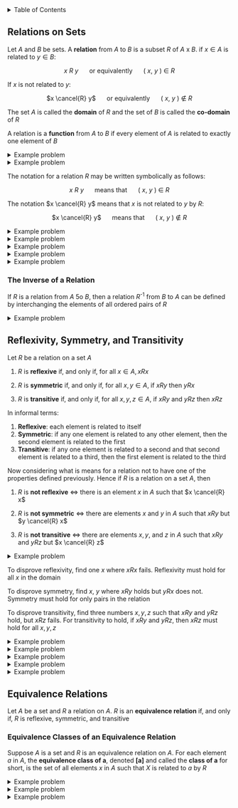 <details>
<summary>Table of Contents</summary>
<ol>
  <li>
    <a href='#relations-on-sets'>Relations on Sets</a>
  </li>
  <li>
    <a href='#reflexivity-symmetry-and-transitivity'>Reflexivity, Symmetry, and Transitivity</a>
  </li>
  <li>
    <a href='#equivalence-relations'>Equivalence Relations</a>
  </li>
</ol>
</details>

## Relations on Sets
Let $A$ and $B$ be sets. A <strong>relation</strong> from $A$ to $B$ is a subset $R$ of $A$ x $B$. if $x \in A$ is related to $y \in B$:

<div align="center">

$x$ $R$ $y$ $\quad$ or equivalently $\quad$ $($ $x$, $y$ $)$ $\in$ $R$
</div>

If $x$ is not related to $y$:

<div align="center">

$x \cancel{R} y$ $\quad$ or equivalently $\quad$ $($ $x$, $y$ $)$ $\notin$ $R$
</div>

The set $A$ is called the <strong>domain</strong> of $R$ and the set of $B$ is called the <strong>co-domain</strong> of $R$

A relation is a <strong>function</strong> from $A$ to $B$ if every element of $A$ is related to exactly one element of $B$

<details>
    <summary>Example problem</summary>

Let $A$ = {$-3, 0, 3$} and $B$ = {$t, u, v, w$}. Define a function $F$: $A \rightarrow B$ by the following arrow diagram

<ol type="a">
  <li>
  
  What are the domain and co-domain of $F$?</li>
  <li>

  What is $F(-3), F(0), F(3)$?
</ol>

<img src="Images/Example Problems/Problem 1.png" alt="Problem 1">
<ul>  
  <details>
    <summary>Solution</summary>

<ol type="a">
  <li>
  
  Domain of $F = ${$-3, 0, 3$}<br />
  Co-domain of $F = ${$t, u, v, w$}</li>
  <li>

  $F(-3) = u$<br />
  $F(0) = w$<br />
  $F(3) = u$</li>
</details>
</ul>  
</details>

<details>
    <summary>Example problem</summary>

Let $A$ = &#123;0, 1, 2&#125; and $B$ = &#123;1, 2, 3&#125; and let's say that an element $x$ in $A$ is related to an element $y$ in $B$ if, and only if, $x$ is less than $y$. Use the notation $x R y$ as a shorthand for the sentence $x$ is related to $y$
<ul>  
  <details>
    <summary>Solution</summary>

0 $R$ 1 $\quad$ since $\quad$ 0 < 1<br />
0 $R$ 2 $\quad$ since $\quad$ 0 < 2<br />
0 $R$ 3 $\quad$ since $\quad$ 0 < 3<br />
1 $\cancel{R}$ 1 $\quad$ since $\quad$ 1 $\cancel{<}$ 1<br />
1 $R$ 2 $\quad$ since $\quad$ 1 < 2<br />
1 $R$ 3 $\quad$ since $\quad$ 1 < 3<br />
2 $\cancel{R}$ 1 $\quad$ since $\quad$ 2 $\cancel{<}$ 1<br />
2 $\cancel{R}$ 2 $\quad$ since $\quad$ 2 $\cancel{<}$ 2<br />
2 $R$ 3 $\quad$ since $\quad$ 2 < 3<br /><br />

$R$ = &#123;(0, 1), (0, 2), (0, 3), (1, 2), (1, 3), (2, 3)&#125;
</details>
</ul>  
</details>

The notation for a relation $R$ may be written symbolically as follows:
<div align="center">

$x$ $R$ $y$ $\quad$ means that $\quad$ $($ $x$, $y$ $)$ $\in$ $R$
</div>

The notation $x \cancel{R} y$ means that $x$ is not related to $y$ by $R$:
<div align="center">

$x \cancel{R} y$ $\quad$ means that $\quad$ $($ $x$, $y$ $)$ $\notin$ $R$
</div>

<details>
    <summary>Example problem</summary>

Let $C = D$ = &#123;-3, -2, -1, 1, 2, 3&#125; and define a relation $S$ from $C$ to $D$ as follows

<div align="center">

For every $($ $x$, $y$ $)$ $\in$ $C$ x $D$, $($ $x$, $y$ $)$ $\in$ $S$ means that $1$ $/$ $x$ $-$ $1$ $/$ $y$ is an integer
</div>
<ol type="a">
  <li>
  
  Is $2 S 2$<br />
  Is $-1 S -1$<br />
  Is $(3, 3) \in S$<br />
  Is $(3, -3) \in S$</li>
  <li>Write $S$ as a set of ordered pairs</li>
  <li>What is the domain of $S$<br />
  What is the co-domain of $S$</li>
</ol>
<ul>  
  <details>
    <summary>Solution</summary>

<ol type="a">
  <li>
  
  $1/2 - 1/2 = 0$, which is an integer. So $2 S 2$<br />
  $-1/2 + 1/2 = 0$, which is an integer. So $-1 S -1$<br />
  $1/3 - 1/3 = 0$, which is an integer. So $(3, 3) \in S$<br />
  $1/3 + 1/3 = 2/3$, which is not an integer. So $(3, -3) \in S$</li>
  <li>
  
  $S$ = &#123;(-3, -3), (-2, -2), (-2, 2), (-1, -1), (-1, 1), (1, -1). (1, 1), (2, -2), (2, 2), (3, 3)&#125;</li>
  <li>

  domain of $S$ = &#123;-3, -2, -1, 1, 2, 3&#125;<br />
  co-domain of $S$ = &#123;-3, -2, -1, 1, 2, 3&#125;</li>
</ol>  
</details>
</ul>  
</details>

<details>
    <summary>Example problem</summary>

Let $G$ = &#123;-2, 0, 2&#125; and $H$ = &#123;4, 6, 8&#125; and define a relation $V$ from $G$ to $H$ as follows

<div align="center">

For every $($ $x$, $y$ $)$ $\in$ $G$ x $H$, $($ $x$, $y$ $)$ $\in$ $V$ means that $($ $x$ $-$ $y$ $)$ $/$ $4$ is an integer
</div>
<ol type="a">
  <li>
  
  Is $2 V 6$<br />
  Is $-2 V 8$<br />
  Is $(0, 6) \in V$<br />
  Is $(2, 4) \in V$</li>
  <li>Write $S$ as a set of ordered pairs</li>
  <li>What is the domain of $V$<br />
  What is the co-domain of $V$</li>
</ol>
<ul>  
  <details>
    <summary>Solution</summary>

<ol type="a">
  <li>
  
  $(2 - 6) / 4 = -1$, which is an integer. So $2 V 6$<br />
  $(-2 - 8) / 4 = -10/4$, which is not an integer. So $-2 \cancel{V} 8$<br />
  $(0 - 6) / 4 = -6/4$, which is not an integer. So $(0, 6) \notin V$<br />
  $(2 - 4) / 4 = -2/4$, which is not an integer. So $(2, 4) \notin V$</li>
  <li>
  
  $V$ = &#123;(-2, 6), (0, 4), (0, 8), (2, 6)&#125;</li>
  <li>

  domain of $V$ = &#123;-2, 0, 2&#125;<br />
  co-domain of $V$ = &#123;4, 6, 8&#125;</li>
</ol>  
</details>
</ul>  
</details>

<details>
    <summary>Example problem</summary>

Define a relation $S$ from <strong>$R$</strong> to <strong>$R$</strong> as follows:

<div align="center">

For every $($ $x$, $y$ $)$ $\in$ <strong>$R$</strong> x <strong>$R$</strong>, $($ $x$, $y$ $)$ $\in$ $S$ means that $x$ $\geq$ $y$
</div>

Is $(9, 8) \in S$<br />
  Is $(9, 9) \in S$<br />
  Is $9 S 10$<br />
  Is $(-1) S (-2)$</li>
<ul>  
  <details>
    <summary>Solution</summary>

$9 \geq 8$, so $(9, 8) \in S$<br />
  $9 \geq 9$, so $(9, 9) \in S$<br />
  $9 \cancel{\geq} 8$, so $9 \cancel{S} 10$<br />
  $-1 \geq -2$, so $(-1) S (-2)$
</details>
</ul>  
</details>

<details>
    <summary>Example problem</summary>

Define a relation $R$ from <strong>$R$</strong> to <strong>$R$</strong> as follows:

<div align="center">

For every $($ $x$, $y$ $)$ $\in$ <strong>$R$</strong> x <strong>$R$</strong>, $($ $x$, $y$ $)$ $\in$ $S$ means that $y$ $=$ $x$<sup>2</sup>
</div>
<ol type="a">
  <li>
  
  Is $(6, 36) \in R$<br />
  Is $(36, 6) \in R$<br />
  Is $(-5) R 25$<br />
  Is $25 R (-5)$</li>
</ol>
<ul>  
  <details>
    <summary>Solution</summary>

<ol type="a">
  <li>
  
  $36 = 6^2$, so $(6, 36) \in R$<br />
  $6 \cancel{=} 36^2$, so $(36, 6) \notin R$<br />
  $25=(-5)^2$, so $(-5) R 25$<br />
  $-5 \cancel{=} 25^2$, so $25 \cancel{R} (-5)$</li>
</ol>  
</details>
</ul>  
</details>

<details>
    <summary>Example problem</summary>

Let $A$ = &#123;2, 4&#125; and $B$ = &#123;1, 3, 5&#125; and define relations $U$, $V$, and $W$ from $A$ to $B$ as follows:

For every $(x, y) \in A$ x $B$<br />
$(x, y) \in U$ means that $y - x > 2$,<br />
$(x, y) \in V$ means that $y - 1 = x/2$, and<br />
$W$ = &#123;(2, 5), (4, 1), (2, 3)&#125;
<ul>  
  <details>
    <summary>Solution</summary>

$U$ = &#123;(2, 5)&#125;
$V$ = &#123;(4, 3)&#125;
</details>
</ul>  
</details>

### The Inverse of a Relation
If $R$ is a relation from $A$ 5o $B$, then a relation $R$<sup>-1</sup> from $B$ to $A$ can be defined by interchanging the elements of all ordered pairs of $R$

<details>
    <summary>Example problem</summary>

Let $A$ = &#123;2, 3, 4&#125; and $B$ = &#123;2, 6, 8&#125; and let $R$ be the divides relation from $A$ and $B$: For all $(x, y) \in A x B$,

<div align="center">

$x$ $R$ $y$ $\iff$ $x$ $|$ $y$
</div>

State explicitly which ordered pairs are in $R$ and $R$<sup>-1</sup>, and draw arrow diagrams for $R$ and $R$<sup>-1</sup>
</div>

<ul>  
  <details>
    <summary>Solution</summary>

$R =\{(2, 2), (2, 6), (2, 8), (3, 6), (4, 8)\}$<br />
$R$<sup>-1</sup> $ = (2, 2), (6, 2), (8, 2), (6, 3), (8, 4)$

<img src="Images/Example Problems/Problem 2A.png" alt="Problem 2A">
</details>
</ul>  
</details>

## Reflexivity, Symmetry, and Transitivity
Let $R$ be a relation on a set $A$
<ol>
  <li>

  $R$ is <strong>reflexive</strong> if, and only if, for all $x \in A, x R x$</li>
  <li>

  $R$ is <strong>symmetric</strong> if, and only if, for all $x, y \in A$, if $x R y$ then $y R x$</li>
  <li>

  $R$ is <strong>transitive</strong> if, and only if, for all $x, y, z \in A$, if $x R y$ and $y R z$ then $x R z$</li>
</ol>

In informal terms:
<ol>
  <li><strong>Reflexive</strong>: each element is related to itself</li>
  <li><strong>Symmetric</strong>: if any one element is related to any other element, then the second element is related to the first</li>
  <li><strong>Transitive</strong>: if any one element is related to a second and that second element is related to a third, then the first element is related to the third</li>
</ol>

Now considering what is means for a relation not to have one of the properties defined previously. Hence if $R$ is a relation on a set $A$, then
<ol>
  <li>
  
  $R$ is <strong>not reflexive</strong> $\iff$ there is an element $x$ in $A$ such that $x \cancel{R} x$</li>
  <li>

  $R$ is <strong>not symmetric</strong> $\iff$ there are elements $x$ and $y$ in $A$ such that $x R y$ but $y \cancel{R} x$</li>
  <li>

  $R$ is <strong>not transitive</strong> $\iff$ there are elements $x, y,$ and $z$ in $A$ such that $x R y$ and $y R z$ but $x \cancel{R} z$</li>
</ol>  

<details>
    <summary>Example problem</summary>

Let $A = \{0, 1, 2, 3\}$, and define a relation $R$<sub>2</sub> on $A$ as follows: $R$<sub>2</sub> $ = \{(0, 0), (0, 1), (1, 1), (1, 2), (2, 2), (2, 3)\}$

<ol type="a">
  <li>

  Draw the directed graph of $R$<sub>2</sub></li>
  <li>

  Is $R$<sub>2</sub> reflexive?</li>
  <li>

  Is $R$<sub>2</sub> symmetric?</li>
  <li>

  Is $R$<sub>2</sub> transitive?</li>
</ol>
<ul>  
  <details>
    <summary>Solution</summary>

<ol type="a">
  <li>

  <img src="Images/Example Problems/Problem 3A.png" alt="Problem 3A"></li>
  <li>

  $R$<sub>2</sub> is not reflexive because when $m = 3$, then $(m, m) \notin$ $R$<sub>2</sub></li>
  <li>

  $R$<sub>2</sub> is not symmetric because $(1, 2) \in$ $R$<sub>2</sub> and $(2, 1) \notin$ $R$<sub>2</sub></li>
  <li>

  $R$<sub>2</sub> is not transitive because $(0, 1) \in$ $R$<sub>2</sub> and $(1, 2) \in$ $R$<sub>2</sub>, and $(0, 2) \notin$ $R$<sub>2</sub></li>
</ol>
</details>
</ul>  
</details>

To disprove reflexivity, find one $x$ where $x R x$ fails. Reflexivity must hold for all $x$ in the domain

To disprove symmetry, find $x$, $y$ where $x R y$ holds but $y R x$ does not. Symmetry must hold for only pairs in the relation

To disprove transitivity, find three numbers $x, y, z$ such that $x R y$ and $y R z$ hold, but $x R z$ fails. For transitivity to hold, if $x R y$ and $y R z$, then $x R z$ must hold for all $x, y, z$

<details>
    <summary>Example problem</summary>

Let $C$ be the circle relation defined on the set of real numbers

<div align="center">

For every $x$, $y$ $\in$ $\mathbb{R}$, $x$ $C$ $y$ $\iff$ $x$<sup>2</sup> $+$ $y$<sup>2</sup> $=$ $1$
</div>

<ol type="a">
  <li>

  Is $C$ reflexive?</li>
  <li>

  Is $C$ symmetric?</li>
  <li>

  Is $C$ transitive?</li>
</ol>
<ul>  
  <details>
    <summary>Solution</summary>

<ol type="a">
  <li>

  $C$ is not reflexive because for a relation to be reflexive, $x C x$ meaning $x$<sup>2</sup> $+ x$<sup>2</sup> $ = 1$. This means $2x$<sup>2</sup> $ = 1$ which means that this is only true when $x$ = -1/2 and +1/2. However, $x \in R$ so when $x$ = 3, the case is false since 18 does not equal 1; therefore, $C$ is not reflexive</li>
  <li>

  $C$ is symmetric because for all pairs of the relation, reversing $x$ and $y$ still results in the relation holding</li>
  <li> 

  $C$ is not transitive because when $x, y, z = (-1, 0, 1)$, $x C y$, $y C z$, but $x \cancel{C} z$</li>
</ol>
</details>
</ul>  
</details>

<details>
    <summary>Example problem</summary>

Let $O$ be the relation defined on $\mathbb{Z}$ as follows

<div align="center">

For every $m$, $n$ $\in$ $\mathbb{Z}$, $m$ $O$ $n$ $\iff$ $m$ $-$ $n$ is odd
</div>

<ol type="a">
  <li>

  Is $O$ reflexive?</li>
  <li>

  Is $O$ symmetric?</li>
  <li>

  Is $O$ transitive?</li>
</ol>
<ul>  
  <details>
    <summary>Solution</summary>

<ol type="a">
  <li>

  $O$ is not reflexive because when $m = 1$, then $m - m$ is not odd</li>
  <li>

  $O$ is symmetric because for all pairs of the relation, reversing $m$ and $n$ still results in the relation holding</li>
  <li> 

  Suppose $m = 8$, $m O n$ holds when $m = 8$ and $n = 3$. Then, $m O n$ holds when $n = 3$ and $o = 2$. However, $m \cancel{O} n$ when $m = 8$ and $o = 2$; therefore, $O$ is not transitive</li>
</ol>
</details>
</ul>  
</details>

<details>
    <summary>Example problem</summary>

Recall that a prime number is an integer that is greater than 1 and has no positive integer divisor other than 1 and itself. (In particular, 1 is not prime). A relation $P$ is defined on $\mathbb{Z}$ as follows

<div align="center">

For every $m$, $n$ $\in$ $\mathbb{Z}$, $m$ $P$ $n$ $\iff$ $\exists$ a prime number $p$ such that $p$ $|$ $m$ and $p$ $|$ $n$
</div>

<ol type="a">
  <li>

  Is $P$ reflexive?</li>
  <li>

  Is $P$ symmetric?</li>
  <li>

  Is $P$ transitive?</li>
</ol>
<ul>  
  <details>
    <summary>Solution</summary>

<ol type="a">
  <li>

  $P$ is not reflexive because when $m = 1$, then there is no prime number $p$ such that $p$ divides $m$</li>
  <li>

  $P$ is reflexive because for any integer $m$ and $n$, if $p$ is a prime number such that $p$ divides $m$ and $p$ divides $n$, then $p$ divides $n$ and $p$ divides $m$</li>
  <li> 

  Assuming $m = 12$ and $n = 15$, one can also assume that $0 = 25$. Then there is a prime number 3 that divides both $m$ and $n$ and there is a prime number 5 that divides both $n$ and $o$ and there is no prime number that divides both $m$ and $o$</li>
</ol>
</details>
</ul>  
</details>

<details>
    <summary>Example problem</summary>

Let $X = \{a, b, c\}$ and let $\mathcal{P}{X}$ be the power set of $X$. Define a relation $N$ on $\mathcal{P}{X}$ as follows

<div align="center">

For every $A$, $B$ $\in$ $\mathcal{P}(X)$, $A$ $N$ $B$ $\iff$ the number of elements in $A$ is not equal to the number of elements in $B$
</div>

<ol type="a">
  <li>

  Is $N$ reflexive?</li>
  <li>

  Is $N$ symmetric?</li>
  <li>

  Is $N$ transitive?</li>
</ol>
<ul>  
  <details>
    <summary>Solution</summary>

<ol type="a">
  <li>

  $N$ is not reflexive as by definition of $N$, this means that for every set $A$ in $\mathcal{P}{X}$, the number of elements in $A$ does not equal the number of elements in $A$. This is false</li>
  <li>

  $N$ is symmetric because if the number of elements in $B$ does not equal the number of elements in $A$, then the number of elements in $A$ does not equal the number of elements in $B$</li>
  <li> 

  $N$ is not transitive because lets say $A = \{1, 2, 3, 4, 5\}, B = \{3, 4, 5\},$ amd $C = \{3, 4, 5, 6, 7\}$. The number of elements in $A$ does not equal the number of elements in $B$; the number of elements in $B$ does not equal the number of elements $C$; however, the number of elements in $A$ equals the number of elements in $C$</li>
</ol>
</details>
</ul>  
</details>

<details>
    <summary>Example problem</summary>

Let $A$ be the set of all strings of 0's, 1's, and 2's that have length 4 and for which the sum of the characters in the string is less than or equal to 2. Define a relation $R$ on $A$ as follows

<div align="center">

For every $s$, $t$ $\in$ $A$, $s$ $R$ $t$ $\iff$ the sum of the characters of $S$ equals the sum of the characters of $t$
</div>

<ol type="a">
  <li>

  Is $N$ reflexive?</li>
  <li>

  Is $N$ symmetric?</li>
  <li>

  Is $N$ transitive?</li>
</ol>
<ul>  
  <details>
    <summary>Solution</summary>

<ol type="a">
  <li>

  $R$ is reflexive since the sum of characters in $s$ is the same as the sum of characters in $s$</li>
  <li>

  $R$ is symmetric because if the sum of characters of $s$ equals the sum of the characters of $t$, then the sum of the characters of $t$ equals the sum of the characters of $s$</li>
  <li> 

  $R$ is transitive because if the sum of characters of $s$ equals the sum of the characters of $t$, and the sum of characters of $t$ equals the sum of the characters of $u$, then the sum of characters of $s$ equals the sum of the characters of $u$</li>
</ol>
</details>
</ul>  
</details>

## Equivalence Relations
Let $A$ be a set and $R$ a relation on $A$. $R$ is an <strong>equivalence relation</strong> if, and only if, $R$ is reflexive, symmetric, and transitive

### Equivalence Classes of an Equivalence Relation
Suppose $A$ is a set and $R$ is an equivalence relation on $A$. For each element $a$ in $A$, the <strong>equivalence class of a</strong>, denoted <strong>[a]</strong> and called the <strong>class of a</strong> for short, is the set of all elements $x$ in $A$ such that $X$ is related to $a$ by $R$

<details>
    <summary>Example problem</summary>

Let $A = \{a, b, c, d\}$ and define a relation $R$ on $A$ as follows:

<div align="center">

$R$ $=$ &#123; ($a$, $a$), ($b$, $b$), ($b$, $d$), ($c$, $c$), ($d$, $b$), ($d$, $d$) &#125;
</div>

It is a fact that $R$ is an equivalence relation on $A$. Use set-roster notation to write the equivalence classes of $R$

<ol type="a">
  <li>

  [ $a$]</li>
  <li>

  [ $b$]</li>
  <li>

  [ $c$]</li>
  <li>

  [ $d$]</li>
  <li>

  How many distinct equivalence classes does $R$ have?</li>
  <li>

  List the distinct equivalence classes of $R$</li>
</ol>
<ul>  
  <details>
    <summary>Solution</summary>

<ol type="a">
  <li>

  $[a] = \{a\}$</li>
  <li>

  $[b] = \{b, d\}$</li>
  <li> 

  $[c] = \{c\}$</li>
  <li>

  $[d] = \{b, d\}$</li>
  <li>There are 3 distinct equivalence classes</li>
  <li>

  The three distinct equivalence classes of $R$ are: $\{a\}, \{c\}, \{b, d\}$</li>
</ol>
</details>
</ul>  
</details>

<details>
    <summary>Example problem</summary>

Let $A = \{1, 2, 3, 4, ..., 18\}$ and define a relation $R$ on $A$ as follows:

<div align="center">

FOr all $x$, $y$ $\in$ $A$, $x$ $R$ $y$ $\iff$ $4$ $|$ $($ $x$ $-$ $y$ $)$
</div>

It is a fact that $R$ is an equivalence relation on $A$. Use set-roster notation to write the equivalence classes of $R$

<ol type="a">
  <li>

  [ $1$]</li>
  <li>

  [ $2$]</li>
  <li>

  [ $3$]</li>
  <li>

  [ $4$]</li>
  <li>

  [ $5$]</li>
  <li>

  How many distinct equivalence classes does $R$ have?</li>
  <li>

  List the distinct equivalence classes of $R$</li>
</ol>
<ul>  
  <details>
    <summary>Solution</summary>

$R = \{(17, 1), (13, 1), (9, 1), (5, 1), (1, 1), (18, 2), (14, 2), (10, 2), (6, 2), (2, 2), (15, 3), (11, 3), (7, 3), (3, 3), (16, 4), (12, 4), (8, 4), (4, 4), (17, 5), (13, 5), (9, 5), (5, 5), (1, 5)\}$

<ol type="a">
  <li>

  $[1] = \{17, 13, 9, 5, 1\}$</li>
  <li>

  $[b] = \{18, 14, 10, 6, 2\}$</li>
  <li> 

  $[c] = \{15, 11, 7, 3\}$</li>
  <li>

  $[d] = \{17, 13, 9, 5, 1\}$</li>
  <li>There are 4 distinct equivalence classes</li>
  <li>

  The four distinct equivalence classes of $R$ are: $\{17, 13, 9, 5, 1\}, \{18, 14, 10, 6, 2\}, \{15, 11, 7, 3\}, \{16, 12, 8, 4\}$</li>
</ol>
</details>
</ul>  
</details>

<details>
    <summary>Example problem</summary>

Let $A = \{-2, -1, 0, 1, 2, 3, 4, 5, 6, 7\}$ and define a relation $R$ on $A$ as follows:

<div align="center">

FOr all $x$, $y$ $\in$ $A$, $x$ $R$ $y$ $\iff$ $3$ $|$ $($ $x$ $-$ $y$ $)$
</div>

It is a fact that $R$ is an equivalence relation on $A$. Use set-roster notation to write the equivalence classes of $R$

<ol type="a">
  <li>

  [ $0$]</li>
  <li>

  [ $1$]</li>
  <li>

  [ $2$]</li>
  <li>

  [ $3$]</li>
  <li>

  How many distinct equivalence classes does $R$ have?</li>
  <li>

  List the distinct equivalence classes of $R$</li>
</ol>
<ul>  
  <details>
    <summary>Solution</summary>

$R = \{(6, 0), (3, 0), (0, 0), (7, 1), (4, 1), (1, 1), (-2, 1)\}$

<ol type="a">
  <li>

  $[0] = \{6, 3, 0\}$</li>
  <li>

  $[1] = \{7, 4, 1, -2\}$</li>
  <li> 

  $[2] = \{15, 11, 7, 3\}$</li>
  <li>

  $[3] = \{17, 13, 9, 5, 1\}$</li>
  <li>There are 4 distinct equivalence classes</li>
  <li>

  The four distinct equivalence classes of $R$ are: $\{17, 13, 9, 5, 1\}, \{18, 14, 10, 6, 2\}, \{15, 11, 7, 3\}, \{16, 12, 8, 4\}$</li>
</ol>
</details>
</ul>  
</details>
